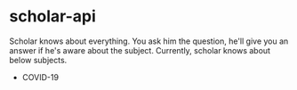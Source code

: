 # scholar-api

Scholar knows about everything. You ask him the question, he'll give you an answer if he's aware about the subject.
Currently, scholar knows about below subjects.

- COVID-19